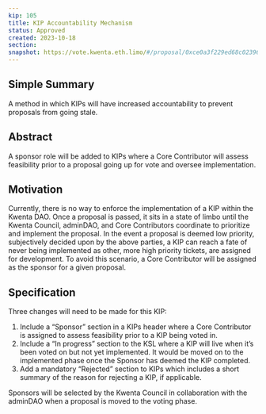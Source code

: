 ```yaml
---
kip: 105
title: KIP Accountability Mechanism
status: Approved
created: 2023-10-18
section: 
snapshot: https://vote.kwenta.eth.limo/#/proposal/0xce0a3f229ed68c02396ec23b93e340aca809c1cc2db89f790645adf644c304fb
---
```


## Simple Summary
A method in which KIPs will have increased accountability to prevent proposals from going stale. 

## Abstract
A sponsor role will be added to KIPs where a Core Contributor will assess feasibility prior to a proposal going up for vote and oversee implementation.

## Motivation
Currently, there is no way to enforce the implementation of a KIP within the Kwenta DAO. Once a proposal is passed, it sits in a state of limbo until the Kwenta Council, adminDAO, and Core Contributors coordinate to prioritize and implement the proposal. In the event a proposal is deemed low priority, subjectively decided upon by the above parties, a KIP can reach a fate of never being implemented as other, more high priority tickets, are assigned for development. To avoid this scenario, a Core Contributor will be assigned as the sponsor for a given proposal. 

## Specification
Three changes will need to be made for this KIP: 
1. Include a “Sponsor” section in a KIPs header where a Core Contributor is assigned to assess feasibility prior to a KIP being voted in.
2. Include a “In progress” section to the KSL where a KIP will live when it’s been voted on but not yet implemented. It would be moved on to the implemented phase once the Sponsor has deemed the KIP completed.
3. Add a mandatory “Rejected” section to KIPs which includes a short summary of the reason for rejecting a KIP, if applicable.

Sponsors will be selected by the Kwenta Council in collaboration with the adminDAO when a proposal is moved to the voting phase.
